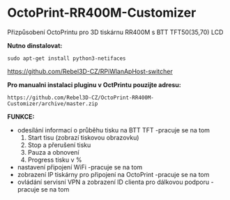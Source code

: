 # OctoPrint-RR400M-Customizer
Přizpůsobení OctoPrintu pro 3D tiskárnu RR400M s BTT TFT50(35,70) LCD

**Nutno dinstalovat:**
```
sudo apt-get install python3-netifaces
```
https://github.com/Rebel3D-CZ/RPiWlanApHost-switcher



**Pro manualni instalaci pluginu v OctPrintu pouzijte adresu:**
```
https://github.com/Rebel3D-CZ/OctoPrint-RR400M-Customizer/archive/master.zip
```

**FUNKCE:**
- odesílání informací o průběhu tisku na BTT TFT -pracuje se na tom
    1. Start tisu (zobrazí tiskovou obrazovku)
    2. Stop a přerušení tisku
    3. Pauza a obnovení
    4. Progress tisku v %
- nastavení připojení WiFi -pracuje se na tom
- zobrazení IP tiskárny pro připojení na OctoPrint -pracuje se na tom
- ovládání servisní VPN a zobrazení ID clienta pro dálkovou podporu -pracuje se na tom

